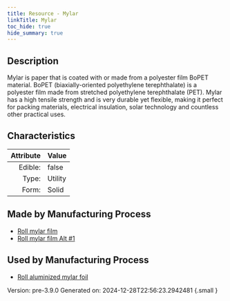 ```yaml
---
title: Resource - Mylar
linkTitle: Mylar
toc_hide: true
hide_summary: true
---
```


## Description
 Mylar is paper that is coated with or made&#10;&#9; from a polyester film BoPET material. BoPET (biaxially-oriented polyethylene terephthalate) is &#10;&#9; a polyester film made from stretched polyethylene terephthalate (PET). Mylar has a high tensile &#10;&#9; strength and is very durable yet flexible, making it perfect for packing materials, electrical &#10;&#9; insulation, solar technology and countless other practical uses.

## Characteristics

| Attribute      | Value |
|--------:|:------|
|Edible:|false|
|Type:|Utility|
|Form:|Solid|
 
## Made by Manufacturing Process

- [Roll mylar film](/docs/definitions/process/roll-mylar-film)
- [Roll mylar film Alt #1](/docs/definitions/process/roll-mylar-film-alt--1)

## Used by Manufacturing Process

- [Roll aluminized mylar foil](/docs/definitions/process/roll-aluminized-mylar-foil)


    

Version: pre-3.9.0 Generated on: 2024-12-28T22:56:23.2942481
{.small }

